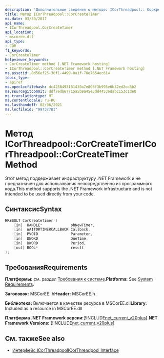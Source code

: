 ```yaml
---
description: 'Дополнительные сведения о методе: ICorThreadpool:: Коркреатетимер'
title: Метод ICorThreadpool::CorCreateTimer
ms.date: 03/30/2017
api_name:
- ICorThreadpool.CorCreateTimer
api_location:
- mscoree.dll
api_type:
- COM
f1_keywords:
- CorCreateTimer
helpviewer_keywords:
- CorCreateTimer method [.NET Framework hosting]
- ICorThreadpool::CorCreateTimer method [.NET Framework hosting]
ms.assetid: 0d56ef25-30f1-4499-8a1f-76e7654ec614
topic_type:
- apiref
ms.openlocfilehash: dc4258493181430a7e803f3b995e6b32ed2cd8b2
ms.sourcegitcommit: ddf7edb67715a5b9a45e3dd44536dabc153c1de0
ms.translationtype: MT
ms.contentlocale: ru-RU
ms.lasthandoff: 02/06/2021
ms.locfileid: "99737783"
---
```

# <a name="icorthreadpoolcorcreatetimer-method"></a><span data-ttu-id="5b457-103">Метод ICorThreadpool::CorCreateTimer</span><span class="sxs-lookup"><span data-stu-id="5b457-103">ICorThreadpool::CorCreateTimer Method</span></span>

<span data-ttu-id="5b457-104">Этот метод поддерживает инфраструктуру .NET Framework и не предназначен для использования непосредственно из программного кода.</span><span class="sxs-lookup"><span data-stu-id="5b457-104">This method supports the .NET Framework infrastructure and is not intended to be used directly from your code.</span></span>  
  
## <a name="syntax"></a><span data-ttu-id="5b457-105">Синтаксис</span><span class="sxs-lookup"><span data-stu-id="5b457-105">Syntax</span></span>  
  
```cpp  
HRESULT CorCreateTimer (  
    [in]  HANDLE*             phNewTimer,  
    [in]  WAITORTIMERCALLBACK Callback,  
    [in]  PVOID               Parameter,  
    [in]  DWORD               DueTime,  
    [in]  DWORD               Period,  
    [out] BOOL*               result  
);  
```  
  
## <a name="requirements"></a><span data-ttu-id="5b457-106">Требования</span><span class="sxs-lookup"><span data-stu-id="5b457-106">Requirements</span></span>  

 <span data-ttu-id="5b457-107">**Платформы:** см. раздел [Требования к системе](../../get-started/system-requirements.md).</span><span class="sxs-lookup"><span data-stu-id="5b457-107">**Platforms:** See [System Requirements](../../get-started/system-requirements.md).</span></span>  
  
 <span data-ttu-id="5b457-108">**Заголовок:** MSCorEE. h</span><span class="sxs-lookup"><span data-stu-id="5b457-108">**Header:** MSCorEE.h</span></span>  
  
 <span data-ttu-id="5b457-109">**Библиотека:** Включается в качестве ресурса в MSCorEE.dll</span><span class="sxs-lookup"><span data-stu-id="5b457-109">**Library:** Included as a resource in MSCorEE.dll</span></span>  
  
 <span data-ttu-id="5b457-110">**Платформа .NET Framework версии:**[!INCLUDE[net_current_v20plus](../../../../includes/net-current-v20plus-md.md)]</span><span class="sxs-lookup"><span data-stu-id="5b457-110">**.NET Framework Versions:** [!INCLUDE[net_current_v20plus](../../../../includes/net-current-v20plus-md.md)]</span></span>  
  
## <a name="see-also"></a><span data-ttu-id="5b457-111">См. также</span><span class="sxs-lookup"><span data-stu-id="5b457-111">See also</span></span>

- [<span data-ttu-id="5b457-112">Интерфейс ICorThreadpool</span><span class="sxs-lookup"><span data-stu-id="5b457-112">ICorThreadpool Interface</span></span>](icorthreadpool-interface.md)
